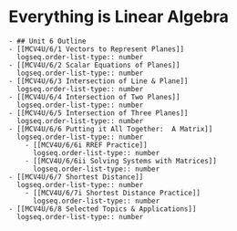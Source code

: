 # Everything is Linear Algebra
	- ## Unit 6 Outline
	- [[MCV4U/6/1 Vectors to Represent Planes]]
	  logseq.order-list-type:: number
	- [[MCV4U/6/2 Scalar Equations of Planes]]
	  logseq.order-list-type:: number
	- [[MCV4U/6/3 Intersection of Line & Plane]]
	  logseq.order-list-type:: number
	- [[MCV4U/6/4 Intersection of Two Planes]]
	  logseq.order-list-type:: number
	- [[MCV4U/6/5 Intersection of Three Planes]]
	  logseq.order-list-type:: number
	- [[MCV4U/6/6 Putting it All Together:  A Matrix]]
	  logseq.order-list-type:: number
		- [[MCV4U/6/6i RREF Practice]]
		  logseq.order-list-type:: number
		- [[MCV4U/6/6ii Solving Systems with Matrices]]
		  logseq.order-list-type:: number
	- [[MCV4U/6/7 Shortest Distance]]
	  logseq.order-list-type:: number
		- [[MCV4U/6/7i Shortest Distance Practice]]
		  logseq.order-list-type:: number
	- [[MCV4U/6/8 Selected Topics & Applications]]
	  logseq.order-list-type:: number